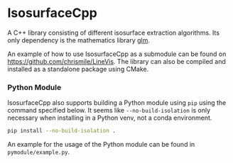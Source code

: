 # IsosurfaceCpp

A C++ library consisting of different isosurface extraction algorithms.
Its only dependency is the mathematics library [glm](https://glm.g-truc.net/0.9.9/).

An example of how to use IsosurfaceCpp as a submodule can be found on https://github.com/chrismile/LineVis.
The library can also be compiled and installed as a standalone package using CMake.


### Python Module

IsosurfaceCpp also supports building a Python module using `pip` using the command specified below.
It seems like `--no-build-isolation` is only necessary when installing in a Python venv, not a conda environment.

```sh
pip install --no-build-isolation .
```

An example for the usage of the Python module can be found in `pymodule/example.py`.
